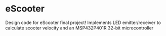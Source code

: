 # eScooter
Design code for eScooter final project! Implements LED emitter/receiver to calculate scooter velocity and an MSP432P401R 32-bit microcontroller
